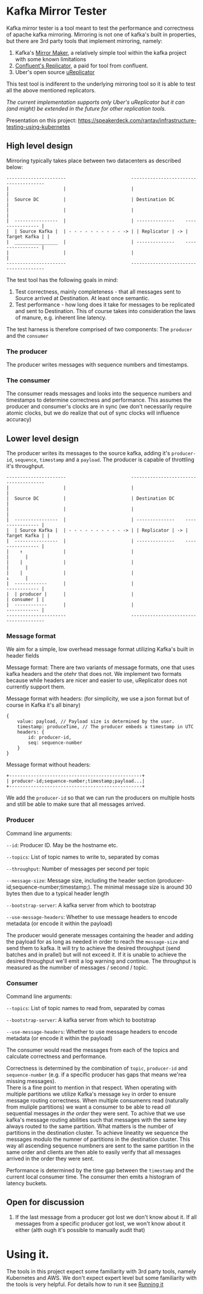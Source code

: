 # Kafka Mirror Tester

Kafka mirror tester is a tool meant to test the performance and correctness of apache kafka mirroring.
Mirroring is not one of kafka's built in properties, but there are 3rd party tools that implement mirroring, namely:

1. Kafka's [Mirror Maker](https://kafka.apache.org/documentation.html#basic_ops_mirror_maker), a relatively simple tool within the kafka project with some known limitations
2. [Confluent's Replicator](https://docs.confluent.io/current/multi-dc-replicator/index.html), a paid for tool from confluent.
3. Uber's open source [uReplicator](https://github.com/uber/uReplicator)

This test tool is indiferent to the underlying mirroring tool so it is able to test all the above mentioned replicators.

*The current implementation supports only Uber's uReplicator but it can (and might) be extended in the future for other replication tools.*


Presentation on this project: https://speakerdeck.com/rantav/infrastructure-testing-using-kubernetes


## High level design

Mirroring typically takes place between two datacenters as described below:

```
----------------------                        --------------------------------------
|                    |                        |                                    |
|  Source DC         |                        | Destination DC                     |
|                    |                        |                                    |
|  ----------------  |                        | --------------    ---------------- |
|  | Source Kafka |  | - - - - - - - - - - -> | | Replicator | -> | Target Kafka | |
|  ________________  |                        | --------------    ---------------- |
|                    |                        |                                    |
----------------------                        --------------------------------------
```

The test tool has the following goals in mind:

1. Test correctness, mainly completeness - that all messages sent to Source arrived at Destination. At least once semantic.
2. Test performance - how long does it take for messages to be replicated and sent to Destination. This of course takes into consideration the laws of manure, e.g. inherent line latency.

The test harness is therefore comprised  of two components: The `producer` and the `consumer`

### The producer
The producer writes messages with sequence numbers and timestamps.

### The consumer
The consumer reads messages and looks into the sequence numbers and timestamps to determine correctness and performance.
This assumes the producer and consumer's clocks are in sync (we don't necessarily require atomic clocks, but we do realize that out of sync clocks will influence accuracy)

## Lower level design

The producer writes its messages to the source kafka, adding it's `producer-id`, `sequence`, `timestamp` and a `payload`.
The producer is capable of throttling it's throughput.

```
----------------------                        --------------------------------------
|                    |                        |                                    |
|  Source DC         |                        | Destination DC                     |
|                    |                        |                                    |
|  ----------------  |                        | --------------    ---------------- |
|  | Source Kafka |  | - - - - - - - - - - -> | | Replicator | -> | Target Kafka | |
|  ----------------  |                        | --------------    ---------------- |
|    ↑               |                        |                             |      |
|    |               |                        |                             |      |
|    |               |                        |                             ↓      |
|  ------------      |                        |                       ------------ |
|  | producer |      |                        |                       | consumer | |
|  ------------      |                        |                       ------------ |
----------------------                        --------------------------------------
```

### Message format
We aim for a simple, low overhead message format utilizing Kafka's built in header fields

Message format:
There are two variants of message formats, one that uses kafka headers and the otehr that does not. 
We implement two formats because while headers are nicer and easier to use, uReplicator does not currently support them. 

Message format with headers: (for simplicity, we use a json format but of course in Kafka it's all binary)
```
{
    value: payload, // Payload size is determined by the user.
    timestamp: produceTime, // The producer embeds a timestamp in UTC
    headers: {
        id: producer-id,
        seq: sequence-number
    }
}
```

Message format without headers: 
```
+-------------------------------------------------+
| producer-id;sequence-number;timestamp;payload...|
+-------------------------------------------------+
```

We add the `producer-id` so that we can run the producers on multiple hosts and still be able to make sure that all messages arrived.

### Producer

Command line arguments:

`--id`: Producer ID. May be the hostname etc.

`--topics`: List of topic names to write to, separated by comas

`--throughput`: Number of messages per second per topic

`--message-size`: Message size, including the header section (producer-id;sequence-number;timestamp;). The minimal message size is around 30 bytes then due to a typical header length

`--bootstrap-server`: A kafka server from which to bootstrap

`--use-message-headers`: Whether to use message headers to encode metadata (or encode it within the payload)

The producer would generate messages containing the header and adding the payload for as long as needed in order to reach the `message-size` and send them to kafka.
It will try to achieve the desired throughput (send batches and in prallel) but will not exceed it. If it is unable to achieve the desired throughput we'll emit a log warning and continue.
The throughput is measured as the numnber of messages / second / topic.

### Consumer

Command line arguments:

`--topics`: List of topic names to read from, separated by comas

`--bootstrap-server`: A kafka server from which to bootstrap

`--use-message-headers`: Whether to use message headers to encode metadata (or encode it within the payload)

The consumer would read the messages from each of the topics and calculate correctness and performance.

Correctness is determined by the combination of `topic`, `producer-id` and `sequence-number` (e.g. if a specific producer has gaps that means we'rea missing messages).  
There is a fine point to mention in that respect. When operating with multiple partitions we utilize Kafka's message `key` in order to ensure message routing correctness. When multiple consumenrs read (naturally from muliple partitions) we want a consumer to be able to read *all* sequential messages *in the order* they were sent. To achive that we use kafka's message routing abilities such that messages with the same key always routed to the same partition. What matters is the number of partitions in the destination cluster. To achieve lineatity we sequence the messages modulo the numner of partitions in the destination cluster. This way all ascending sequence numbners are sent to the same partition in the same order and clients are then able to easily verify that all messages arrived in the order they were sent.


Performance is determined by the time gap between the `timestamp` and the current local consumer time. The consumer then emits a histogram of latency buckets.

## Open for discussion
1. If the last message from a producer got lost we don't know about it. If all messages from a specific producer got lost, we won't know about it either (alth
  ough it's possible to manually audit that)

# Using it. 
The tools in this project expect some familiarity with 3rd party tools, namely Kubernetes and AWS. We don't expect expert level but some familiarity with the tools is very helpful. 
For details how to run it see [Running it](running.md)


